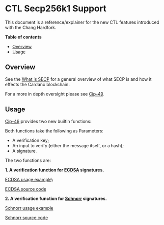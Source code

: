 # CTL Secp256k1 Support

This document is a reference/explainer for the new CTL features introduced with the Chang Hardfork.

**Table of contents**
<!-- START doctoc generated TOC please keep comment here to allow auto update -->
<!-- DON'T EDIT THIS SECTION, INSTEAD RE-RUN doctoc TO UPDATE -->

- [Overview](#overview)
- [Usage](#usage)

<!-- END doctoc generated TOC please keep comment here to allow auto update -->
## Overview

See the [What is SECP](https://iohk.io/en/blog/posts/2022/11/03/what-is-secp-and-how-it-drives-cross-chain-development-on-cardano/) for a general overview of what SECP is and how it effects the Cardano blockchain.

For a more in depth oversight please see [Cip-49](https://github.com/mlabs-haskell/CIPs/tree/c5bdd66fe49c19c341499f86cebaa2eef9e90b74/CIP-0049).

## Usage

[Cip-49](https://github.com/mlabs-haskell/CIPs/tree/c5bdd66fe49c19c341499f86cebaa2eef9e90b74/CIP-0049) provides two new builtin functions:

Both functions take the following as Parameters:
- A verification key;
- An input to verify (either the message itself, or a hash);
- A signature.

The two functions are:

**1. A verification function for [ECDSA](https://en.bitcoin.it/wiki/Elliptic_Curve_Digital_Signature_Algorithm) signatures.**

[ECDSA usage example](../examples/PlutusV2/ECDSA.purs)\

[ECDSA source code](../src/Contract/Crypto/Secp256k1/ECDSA.purs)

**2. A verification function for [Schnorr](https://github.com/bitcoin/bips/blob/master/bip-0340.mediawiki) signatures.**

[Schnorr usage example](../examples/PlutusV2/Schnorr.purs)

[Schnorr source code](../src/Contract/Crypto/Secp256k1/Schnorr.purs)
